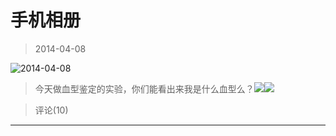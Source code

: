 # 手机相册

> 2014-04-08

![2014-04-08](http://ddns.4a1801.life:5244/d/NAS/Qzone_wyf/Albums/其他/手机相册/1_2014-04-08_E64AB8CC.webp)

> 今天做血型鉴定的实验，你们能看出来我是什么血型么？![](http://ddns.4a1801.life:5244/d/NAS/Qzone_wyf/Common/images/e113.gif)![](http://ddns.4a1801.life:5244/d/NAS/Qzone_wyf/Common/images/e113.gif)

> 评论(10)

---
